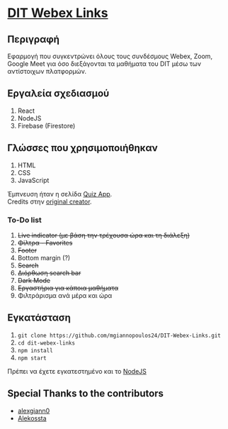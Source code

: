 # [DIT Webex Links](https://curious-bunny-06f02d.netlify.app/)

## Περιγραφή 

Εφαρμογή που συγκεντρώνει όλους τους συνδέσμους Webex, Zoom, Google Meet για όσο διεξάγονται τα μαθήματα του DIT μέσω των αντίστοιχων πλατφορμών.

## Εργαλεία σχεδιασμού

1. React
2. NodeJS
3. Firebase (Firestore)

## Γλώσσες που χρησιμοποιήθηκαν

1. HTML
2. CSS 
3. JavaScript

Έμπνευση ήταν η σελίδα [Quiz App](https://starlit-daffodil-2e4733.netlify.app/). <br>
Credits στην [original creator](https://github.com/matinanadali).

### To-Do list
1. ~~Live indicator (με βάση την τρέχουσα ώρα και τη διάλεξη)~~
2. ~~Φίλτρα - Favorites~~
3. ~~Footer~~
4. Bottom margin (?)
5. ~~Search~~
6. ~~Διόρθωση search bar~~
7. ~~Dark Mode~~
8. ~~Εργαστήρια για κάποια μαθήματα~~
9. Φιλτράρισμα ανά μέρα και ώρα

## Εγκατάσταση 

1. `git clone https://github.com/mgiannopoulos24/DIT-Webex-Links.git`
2. `cd dit-webex-links`
3. `npm install`
4. `npm start`

Πρέπει να έχετε εγκατεστημένο και το [NodeJS](https://nodejs.org/en)

## Special Thanks to the contributors

- [alexgiann0](https://github.com/alexgiann0)
- [Alekossta](https://github.com/Alekossta)